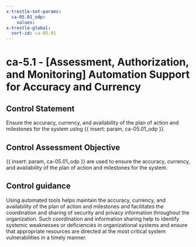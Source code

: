 ```yaml
---
x-trestle-set-params:
  ca-05.01_odp:
    values:
x-trestle-global:
  sort-id: ca-05.01
---
```


# ca-5.1 - \[Assessment, Authorization, and Monitoring\] Automation Support for Accuracy and Currency

## Control Statement

Ensure the accuracy, currency, and availability of the plan of action and milestones for the system using {{ insert: param, ca-05.01_odp }}.

## Control Assessment Objective

{{ insert: param, ca-05.01_odp }} are used to ensure the accuracy, currency, and availability of the plan of action and milestones for the system.

## Control guidance

Using automated tools helps maintain the accuracy, currency, and availability of the plan of action and milestones and facilitates the coordination and sharing of security and privacy information throughout the organization. Such coordination and information sharing help to identify systemic weaknesses or deficiencies in organizational systems and ensure that appropriate resources are directed at the most critical system vulnerabilities in a timely manner.

